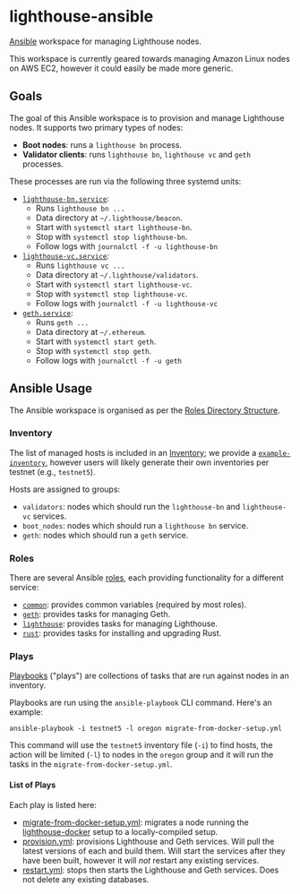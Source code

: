 # lighthouse-ansible

[Ansible](https://www.ansible.com/) workspace for managing Lighthouse nodes.

This workspace is currently geared towards managing Amazon Linux nodes on AWS
EC2, however it could easily be made more generic.

## Goals

The goal of this Ansible workspace is to provision and manage Lighthouse
nodes. It supports two primary types of nodes:

- **Boot nodes**: runs a `lighthouse bn` process.
- **Validator clients**: runs `lighthouse bn`, `lighthouse vc` and
	`geth` processes.

These processes are run via the following three systemd units:

- [`lighthouse-bn.service`](./roles/lighthouse/templates/lighthouse-bn.service.j2):
  - Runs `lighthouse bn ...`
  - Data directory at `~/.lighthouse/beacon`.
  - Start with `systemctl start lighthouse-bn`.
  - Stop with `systemctl stop lighthouse-bn`.
  - Follow logs with `journalctl -f -u lighthouse-bn`
- [`lighthouse-vc.service`](./roles/lighthouse/templates/lighthouse-vc.service.j2):
  - Runs `lighthouse vc ...`
  - Data directory at `~/.lighthouse/validators`.
  - Start with `systemctl start lighthouse-vc`.
  - Stop with `systemctl stop lighthouse-vc`.
  - Follow logs with `journalctl -f -u lighthouse-vc`
- [`geth.service`](./roles/geth/templates/geth.service.j2):
  - Runs `geth ...`
  - Data directory at `~/.ethereum`.
  - Start with `systemctl start geth`.
  - Stop with `systemctl stop geth`.
  - Follow logs with `journalctl -f -u geth`


## Ansible Usage

The Ansible workspace is organised as per the [Roles Directory
Structure](https://docs.ansible.com/ansible/latest/user_guide/playbooks_reuse_roles.html).

### Inventory

The list of managed hosts is included in an
[Inventory](https://docs.ansible.com/ansible/latest/user_guide/intro_inventory.html);
we provide a [`example-inventory`](./example-inventory), however users will
likely generate their own inventories per testnet (e.g., `testnet5`).

Hosts are assigned to groups:

- `validators`: nodes which should run the `lighthouse-bn` and `lighthouse-vc`
	services.
- `boot_nodes`: nodes which should run a `lighthouse bn` service.
- `geth`: nodes which should run a `geth` service.


### Roles

There are several Ansible [roles](./roles), each providing functionality for a
different service:

- [`common`](./roles/common): provides common variables (required by most roles).
- [`geth`](./roles/geth): provides tasks for managing Geth.
- [`lighthouse`](./roles/lighthouse): provides tasks for managing Lighthouse.
- [`rust`](./roles/rust): provides tasks for installing and upgrading Rust.


### Plays

[Playbooks](https://docs.ansible.com/ansible/latest/user_guide/playbooks.html)
("plays") are collections of tasks that are run against nodes in an inventory.

Playbooks are run using the `ansible-playbook` CLI command. Here's an example:

```shell
ansible-playbook -i testnet5 -l oregon migrate-from-docker-setup.yml
```

This command will use the `testnet5` inventory file (`-i`) to find hosts, the
action will be limited (`-l`) to nodes in the `oregon` group and it will run
the tasks in the `migrate-from-docker-setup.yml`.

#### List of Plays

Each play is listed here:
 - [migrate-from-docker-setup.yml](./migrate-from-docker-setup.yml): migrates a
	 node running the
	 [lighthouse-docker](https://github.com/sigp/lighthouse-docker) setup to a
	 locally-compiled setup.
 - [provision.yml](./provision.yml): provisions Lighthouse and Geth services.
	 Will pull the latest versions of each and build them. Will start the
	 services after they have been built, however it will _not_ restart any
	 existing services.
 - [restart.yml](./restart.yml): stops then starts the Lighthouse and Geth
	 services. Does not delete any existing databases.

